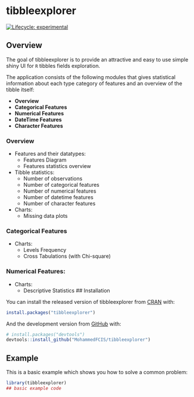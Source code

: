 
<!-- README.md is generated from README.Rmd. Please edit that file -->

# tibbleexplorer

<!-- badges: start -->

[![Lifecycle:
experimental](https://img.shields.io/badge/lifecycle-experimental-orange.svg)](https://www.tidyverse.org/lifecycle/#experimental)
<!-- badges: end -->

## Overview

The goal of tibbleexplorer is to provide an attractive and easy to use
simple shiny UI for `R` tibbles fields exploration.

The application consists of the following modules that gives statistical
information about each type category of features and an overview of the
tibble itself:

  - **Overview** <!-- insert a screenshot here -->
  - **Categorical Features** <!-- insert a screenshot here -->
  - **Numerical Features** <!-- insert a screenshot here -->
  - **DateTime Features** <!-- insert a screenshot here -->
  - **Character Features**
<!-- insert a screenshot here -->

### Overview

<!-- shiny dashboard https://rstudio.github.io/shinydashboard/structure.html#boxes -->

<!-- controls to use https://github.com/dreamRs/shinyWidgets -->

<!-- https://github.com/dcomtois/summarytools -->

<!-- https://boxuancui.github.io/DataExplorer/articles/dataexplorer-intro.html -->

<!-- other charts to use https://www.r-graph-gallery.com/ -->

  - Features and their datatypes:
      - Features Diagram
        <!-- https://christophergandrud.github.io/networkD3/ -->
        <!-- https://www.r-graph-gallery.com/339-circular-dendrogram-with-ggraph.html -->
      - Features statistics overview
  - Tibble statistics:
      - Number of observations
      - Number of categorical features
      - Number of numerical features
      - Number of datetime features
      - Number of character features
  - Charts:
      - Missing data plots

### Categorical Features

  - Charts:
      - Levels Frequency
      - Cross Tabulations (with Chi-square)

### Numerical Features:

  - Charts:
      - Descriptive Statistics \#\# Installation

You can install the released version of tibbleexplorer from
[CRAN](https://CRAN.R-project.org) with:

``` r
install.packages("tibbleexplorer")
```

And the development version from [GitHub](https://github.com/) with:

``` r
# install.packages("devtools")
devtools::install_github("MohammedFCIS/tibbleexplorer")
```

## Example

This is a basic example which shows you how to solve a common problem:

``` r
library(tibbleexplorer)
## basic example code
```
